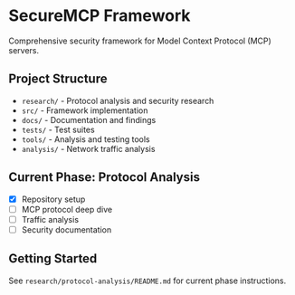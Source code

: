 # SecureMCP Framework

Comprehensive security framework for Model Context Protocol (MCP) servers.

## Project Structure
- `research/` - Protocol analysis and security research
- `src/` - Framework implementation
- `docs/` - Documentation and findings
- `tests/` - Test suites
- `tools/` - Analysis and testing tools
- `analysis/` - Network traffic analysis

## Current Phase: Protocol Analysis
- [x] Repository setup
- [ ] MCP protocol deep dive
- [ ] Traffic analysis
- [ ] Security documentation

## Getting Started
See `research/protocol-analysis/README.md` for current phase instructions.
